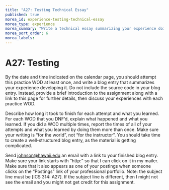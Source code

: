 ```yaml
---
title: "A27: Testing Technical Essay"
published: true
morea_id: experience-testing-technical-essay
morea_type: experience
morea_summary: "Write a technical essay summarizing your experience doing the Testing practice WODs."
morea_sort_order: 6
morea_labels:
---
```


# A27: Testing

By the date and time indicated on the calendar page, you should attempt this practice WOD at least once, and write a blog entry that summarizes your experience developing it.  Do not include the source code in your blog entry. Instead, provide a brief introduction to the assignment along with a link to this page for further details, then discuss your experiences with each practice WOD.

Describe how long it took to finish for each attempt and what you learned.  For each WOD that you DNF’d, explain what happened and what you learned.  If you did a WOD multiple times, report the times of all of your attempts and what you learned by doing them more than once. Make sure your writing is “for the world”, not “for the instructor”.   You should take time to create a well-structured blog entry, as the material is getting complicated.

Send johnson@hawaii.edu an email with a link to your finished blog entry. Make sure your link starts with “http:” so that I can click on it in my mailer. Make sure that it also appears as one of your postings when someone clicks on the “Postings” link of your professional portfolio.  Note: the subject line must be [ICS 314: A27].  If the subject line is different, then I might not see the email and you might not get credit for this assignment.



